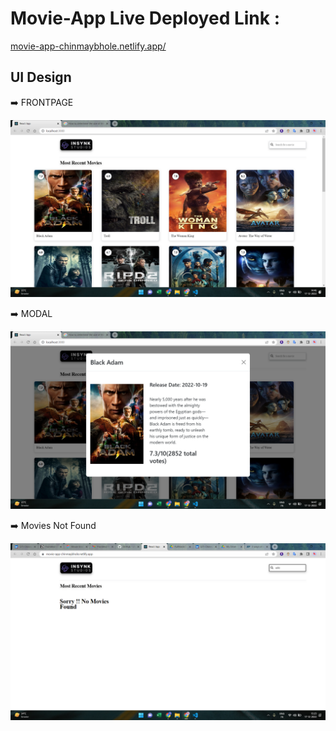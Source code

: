 # Movie-App Live Deployed Link :
[movie-app-chinmaybhole.netlify.app/](https://movie-app-chinmaybhole.netlify.app/)

## UI Design

➡️ FRONTPAGE


![FrontPage](public/FrontPageSS.png)




➡️ MODAL


![Modal](public/ModalSS.png)




➡️ Movies Not Found


![MoviesNotFound](public/SearchSS.png)